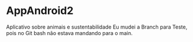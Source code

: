 # AppAndroid2
Aplicativo sobre animais e sustentabilidade
Eu mudei a Branch para Teste, pois no Git bash não estava mandando para o main.
